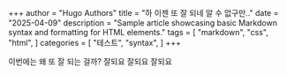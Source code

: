 +++
author = "Hugo Authors"
title = "하 이젠 또 잘 되네 알 수 없구만.."
date = "2025-04-09"
description = "Sample article showcasing basic Markdown syntax and formatting for HTML elements."
tags = [
    "markdown",
    "css",
    "html",
]
categories = [
    "테스트",
    "syntax",
]
+++

이번에는 왜 또 잘 되는 걸까? 잘되요 잘되요 잘되요